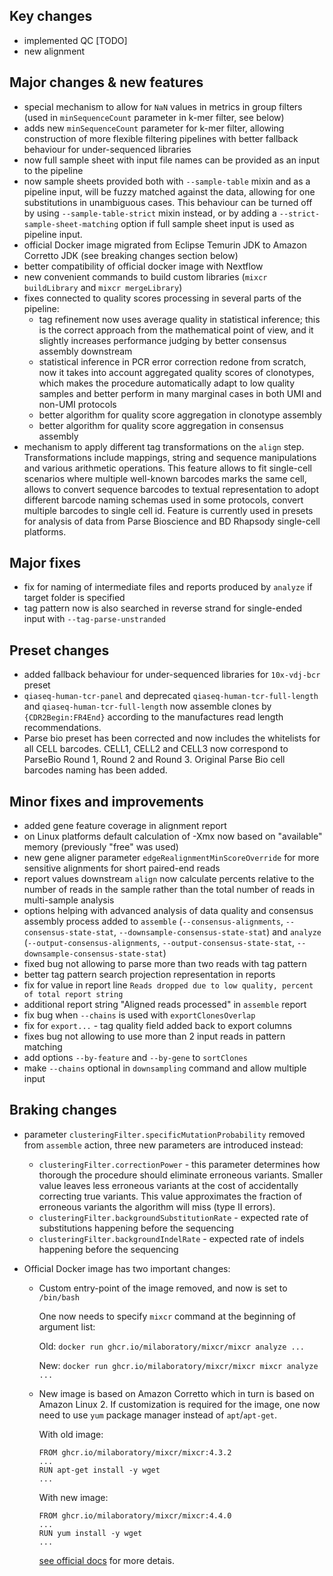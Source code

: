 ## Key changes

- implemented QC [TODO]
- new alignment

## Major changes & new features

- special mechanism to allow for `NaN` values in metrics in group filters (used in `minSequenceCount` parameter in k-mer filter, see below)
- adds new `minSequenceCount` parameter for k-mer filter, allowing construction of more flexible filtering pipelines with better fallback behaviour for under-sequenced libraries
- now full sample sheet with input file names can be provided as an input to the pipeline
- now sample sheets provided both with `--sample-table` mixin and as a pipeline input, will be fuzzy matched against the data, allowing for one substitutions in unambiguous cases. This behaviour can be turned off by using `--sample-table-strict` mixin instead, or by adding a `--strict-sample-sheet-matching` option if full sample sheet input is used as pipeline input.
- official Docker image migrated from Eclipse Temurin JDK to Amazon Corretto JDK (see breaking changes section below)
- better compatibility of official docker image with Nextflow
- new convenient commands to build custom libraries (`mixcr buildLibrary` and `mixcr mergeLibrary`) 
- fixes connected to quality scores processing in several parts of the pipeline:
  - tag refinement now uses average quality in statistical inference; this is the correct approach from the mathematical point of view, and it slightly increases performance judging by better consensus assembly downstream
  - statistical inference in PCR error correction redone from scratch, now it takes into account aggregated quality scores of clonotypes, which makes the procedure automatically adapt to low quality samples and better perform in many marginal cases in both UMI and non-UMI protocols 
  - better algorithm for quality score aggregation in clonotype assembly
  - better algorithm for quality score aggregation in consensus assembly
- mechanism to apply different tag transformations on the `align` step. Transformations include mappings, string and sequence manipulations and various arithmetic operations. This feature allows to fit single-cell scenarios where multiple well-known barcodes marks the same cell, allows to convert sequence barcodes to textual representation to adopt different barcode naming schemas used in some protocols, convert multiple barcodes to single cell id. Feature is currently used in presets for analysis of data from Parse Bioscience and BD Rhapsody single-cell platforms. 

## Major fixes

- fix for naming of intermediate files and reports produced by `analyze` if target folder is specified
- tag pattern now is also searched in reverse strand for single-ended input with `--tag-parse-unstranded`

## Preset changes

- added fallback behaviour for under-sequenced libraries for `10x-vdj-bcr` preset
- `qiaseq-human-tcr-panel` and  deprecated `qiaseq-human-tcr-full-length` and `qiaseq-human-tcr-full-length` now assemble clones by `{CDR2Begin:FR4End}` according to the manufactures read length recommendations.
- Parse bio preset has been corrected and now includes the whitelists for all CELL barcodes. CELL1, CELL2 and CELL3 now correspond to ParseBio Round 1, Round 2 and Round 3. Original Parse Bio cell barcodes naming has been added.

## Minor fixes and improvements

- added gene feature coverage in alignment report
- on Linux platforms default calculation of -Xmx now based on "available" memory (previously "free" was used)
- new gene aligner parameter `edgeRealignmentMinScoreOverride` for more sensitive alignments for short paired-end reads
- report values downstream `align` now calculate percents relative to the number of reads in the sample rather than the total number of reads in multi-sample analysis
- options helping with advanced analysis of data quality and consensus assembly process added to `assemble` (`--consensus-alignments`, `--consensus-state-stat`, `--downsample-consensus-state-stat`) and `analyze` (`--output-consensus-alignments`, `--output-consensus-state-stat`, `--downsample-consensus-state-stat`)
- fixed bug not allowing to parse more than two reads with tag pattern
- better tag pattern search projection representation in reports
- fix for value in report line `Reads dropped due to low quality, percent of total report string`
- additional report string "Aligned reads processed" in `assemble` report
- fix bug when `--chains` is used with `exportClonesOverlap` 
- fix for `export...` - tag quality field added back to export columns
- fixes bug not allowing to use more than 2 input reads in pattern matching
- add options `--by-feature` and `--by-gene` to `sortClones`
- make `--chains` optional in `downsampling` command and allow multiple input

## Braking changes

- parameter `clusteringFilter.specificMutationProbability` removed from `assemble` action, three new parameters are introduced instead:
  - `clusteringFilter.correctionPower` - this parameter determines how thorough the procedure should eliminate erroneous variants. Smaller value leaves less erroneous variants at the cost of accidentally correcting true variants. This value approximates the fraction of erroneous variants the algorithm will miss (type II errors).
  - `clusteringFilter.backgroundSubstitutionRate` - expected rate of substitutions happening before the sequencing
  - `clusteringFilter.backgroundIndelRate` - expected rate of indels happening before the sequencing
- Official Docker image has two important changes:

  - Custom entry-point of the image removed, and now is set to `/bin/bash`
  
    One now needs to specify `mixcr` command at the beginning of argument list:
    
    Old: `docker run ghcr.io/milaboratory/mixcr/mixcr analyze ...`
    
    New: `docker run ghcr.io/milaboratory/mixcr/mixcr mixcr analyze ...`

  - New image is based on Amazon Corretto which in turn is based on Amazon Linux 2. If customization is required for the image, one now need to use `yum` package manager instead of `apt`/`apt-get`. 

    With old image:

    ```
    FROM ghcr.io/milaboratory/mixcr/mixcr:4.3.2
    ...
    RUN apt-get install -y wget
    ...
    ```

    With new image:

    ```
    FROM ghcr.io/milaboratory/mixcr/mixcr:4.4.0
    ...
    RUN yum install -y wget
    ...
    ```
    
    [see official docs](https://aws.amazon.com/amazon-linux-2/resources/) for more detais.
